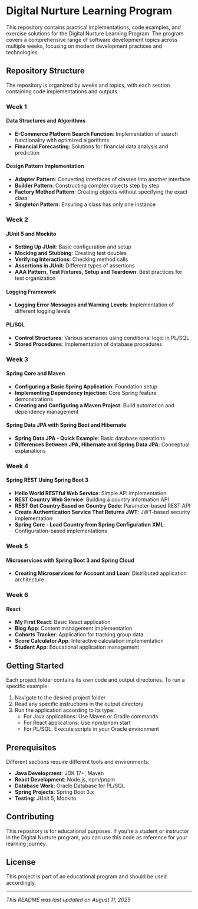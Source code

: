 # Digital Nurture Learning Program

This repository contains practical implementations, code examples, and exercise solutions for the Digital Nurture Learning Program. The program covers a comprehensive range of software development topics across multiple weeks, focusing on modern development practices and technologies.

## Repository Structure

The repository is organized by weeks and topics, with each section containing code implementations and outputs:

### Week 1

#### Data Structures and Algorithms

- **E-Commerce Platform Search Function**: Implementation of search functionality with optimized algorithms
- **Financial Forecasting**: Solutions for financial data analysis and prediction

#### Design Pattern Implementation

- **Adapter Pattern**: Converting interfaces of classes into another interface
- **Builder Pattern**: Constructing complex objects step by step
- **Factory Method Pattern**: Creating objects without specifying the exact class
- **Singleton Pattern**: Ensuring a class has only one instance

### Week 2

#### JUnit 5 and Mockito

- **Setting Up JUnit**: Basic configuration and setup
- **Mocking and Stubbing**: Creating test doubles
- **Verifying Interactions**: Checking method calls
- **Assertions in JUnit**: Different types of assertions
- **AAA Pattern, Test Fixtures, Setup and Teardown**: Best practices for test organization

#### Logging Framework

- **Logging Error Messages and Warning Levels**: Implementation of different logging levels

#### PL/SQL

- **Control Structures**: Various scenarios using conditional logic in PL/SQL
- **Stored Procedures**: Implementation of database procedures

### Week 3

#### Spring Core and Maven

- **Configuring a Basic Spring Application**: Foundation setup
- **Implementing Dependency Injection**: Core Spring feature demonstrations
- **Creating and Configuring a Maven Project**: Build automation and dependency management

#### Spring Data JPA with Spring Boot and Hibernate

- **Spring Data JPA - Quick Example**: Basic database operations
- **Differences Between JPA, Hibernate and Spring Data JPA**: Conceptual explanations

### Week 4

#### Spring REST Using Spring Boot 3

- **Hello World RESTful Web Service**: Simple API implementation
- **REST Country Web Service**: Building a country information API
- **REST Get Country Based on Country Code**: Parameter-based REST API
- **Create Authentication Service That Returns JWT**: JWT-based security implementation
- **Spring Core - Load Country from Spring Configuration XML**: Configuration-based implementations

### Week 5

#### Microservices with Spring Boot 3 and Spring Cloud

- **Creating Microservices for Account and Loan**: Distributed application architecture

### Week 6

#### React

- **My First React**: Basic React application
- **Blog App**: Content management implementation
- **Cohorts Tracker**: Application for tracking group data
- **Score Calculator App**: Interactive calculation implementation
- **Student App**: Educational application management

## Getting Started

Each project folder contains its own code and output directories. To run a specific example:

1. Navigate to the desired project folder
2. Read any specific instructions in the output directory
3. Run the application according to its type:
   - For Java applications: Use Maven or Gradle commands
   - For React applications: Use npm/pnpm start
   - For PL/SQL: Execute scripts in your Oracle environment

## Prerequisites

Different sections require different tools and environments:

- **Java Development**: JDK 17+, Maven
- **React Development**: Node.js, npm/pnpm
- **Database Work**: Oracle Database for PL/SQL
- **Spring Projects**: Spring Boot 3.x
- **Testing**: JUnit 5, Mockito

## Contributing

This repository is for educational purposes. If you're a student or instructor in the Digital Nurture program, you can use this code as reference for your learning journey.

## License

This project is part of an educational program and should be used accordingly.

---

_This README was last updated on August 11, 2025_

